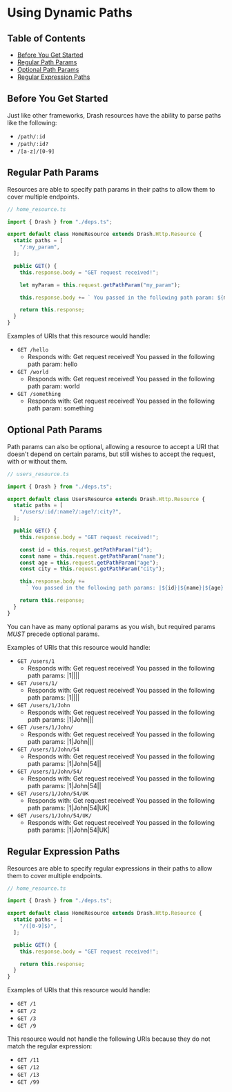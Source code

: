 # Using Dynamic Paths

## Table of Contents

- [Before You Get Started](#before-you-get-started)
- [Regular Path Params](#regular-path-params)
- [Optional Path Params](#optional-path-params)
- [Regular Expression Paths](#regular-expression-paths)

## Before You Get Started

Just like other frameworks, Drash resources have the ability to parse paths like
the following:

- `/path/:id`
- `/path/:id?`
- `/[a-z]/[0-9]`

## Regular Path Params

Resources are able to specify path params in their paths to allow them to cover
multiple endpoints.

```typescript
// home_resource.ts

import { Drash } from "./deps.ts";

export default class HomeResource extends Drash.Http.Resource {
  static paths = [
    "/:my_param",
  ];

  public GET() {
    this.response.body = "GET request received!";

    let myParam = this.request.getPathParam("my_param");

    this.response.body += ` You passed in the following path param: ${myParam}`;

    return this.response;
  }
}
```

Examples of URIs that this resource would handle:

- `GET /hello`
  - Responds with: Get request received! You passed in the following path param:
    hello
- `GET /world`
  - Responds with: Get request received! You passed in the following path param:
    world
- `GET /something`
  - Responds with: Get request received! You passed in the following path param:
    something

## Optional Path Params

Path params can also be optional, allowing a resource to accept a URI that
doesn't depend on certain params, but still wishes to accept the request, with
or without them.

```typescript
// users_resource.ts

import { Drash } from "./deps.ts";

export default class UsersResource extends Drash.Http.Resource {
  static paths = [
    "/users/:id/:name?/:age?/:city?",
  ];

  public GET() {
    this.response.body = "GET request received!";

    const id = this.request.getPathParam("id");
    const name = this.request.getPathParam("name");
    const age = this.request.getPathParam("age");
    const city = this.request.getPathParam("city");

    this.response.body +=
      ` You passed in the following path params: |${id}|${name}|${age}|${city}|`;

    return this.response;
  }
}
```

You can have as many optional params as you wish, but required params _MUST_
precede optional params.

Examples of URIs that this resource would handle:

- `GET /users/1`
  - Responds with: Get request received! You passed in the following path
    params: |1||||
- `GET /users/1/`
  - Responds with: Get request received! You passed in the following path
    params: |1||||
- `GET /users/1/John`
  - Responds with: Get request received! You passed in the following path
    params: |1|John|||
- `GET /users/1/John/`
  - Responds with: Get request received! You passed in the following path
    params: |1|John|||
- `GET /users/1/John/54`
  - Responds with: Get request received! You passed in the following path
    params: |1|John|54||
- `GET /users/1/John/54/`
  - Responds with: Get request received! You passed in the following path
    params: |1|John|54||
- `GET /users/1/John/54/UK`
  - Responds with: Get request received! You passed in the following path
    params: |1|John|54|UK|
- `GET /users/1/John/54/UK/`
  - Responds with: Get request received! You passed in the following path
    params: |1|John|54|UK|

## Regular Expression Paths

Resources are able to specify regular expressions in their paths to allow them
to cover multiple endpoints.

```typescript
// home_resource.ts

import { Drash } from "./deps.ts";

export default class HomeResource extends Drash.Http.Resource {
  static paths = [
    "/([0-9]$)",
  ];

  public GET() {
    this.response.body = "GET request received!";

    return this.response;
  }
}
```

Examples of URIs that this resource would handle:

- `GET /1`
- `GET /2`
- `GET /3`
- `GET /9`

This resource would not handle the following URIs because they do not match the
regular expression:

- `GET /11`
- `GET /12`
- `GET /13`
- `GET /99`
